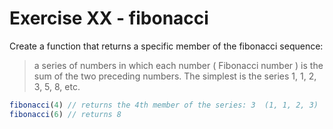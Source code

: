 # Exercise XX - fibonacci

Create a function that returns a specific member of the fibonacci sequence:

> a series of numbers in which each number ( Fibonacci number ) 
is the sum of the two preceding numbers. 
The simplest is the series 1, 1, 2, 3, 5, 8, etc.

```javascript
fibonacci(4) // returns the 4th member of the series: 3  (1, 1, 2, 3)
fibonacci(6) // returns 8
```
